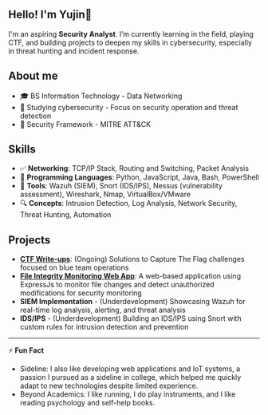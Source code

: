 ## Hello! I'm Yujin👋

I'm an aspiring **Security Analyst**. I’m currently learning in the field, playing CTF, and building projects to deepen my skills in cybersecurity, especially in threat hunting and incident response.

## About me
* 🎓 BS Information Technology - Data Networking
* 🌱 Studying cybersecurity - Focus on security operation and threat detection
* 👾 Security Framework - MITRE ATT&CK

## Skills
- ✅ **Networking**: TCP/IP Stack, Routing and Switching, Packet Analysis
- 🧠 **Programming Languages**: Python, JavaScript, Java, Bash, PowerShell
- 🎯 **Tools**: Wazuh (SIEM), Snort (IDS/IPS), Nessus (vulnerability assessment), Wireshark, Nmap, VirtualBox/VMware
- 🔍 **Concepts**: Intrusion Detection, Log Analysis, Network Security, Threat Hunting, Automation

## Projects
- **[CTF Write-ups](https://medium.com/@barete.mart)**: (Ongoing) Solutions to Capture The Flag challenges focused on blue team operations
- **[File Integrity Monitoring Web App](https://fim-web-based-production.up.railway.app/)**: A web-based application using ExpressJs to monitor file changes and detect unauthorized modifications for security monitoring
- **SIEM Implementation** - (Underdevelopment) Showcasing Wazuh for real-time log analysis, alerting, and threat analysis
- **IDS/IPS** - (Underdevelopment) Building an IDS/IPS using Snort with custom rules for intrusion detection and prevention
---

⚡ **Fun Fact**
* Sideline: I also like developing web applications and IoT systems, a passion I pursued as a sideline in college, which helped me quickly adapt to new technologies despite limited experience.
* Beyond Academics: I like running, I do play instruments, and I like reading psychology and self-help books.
<!--
**yujin-xin/yujin-xin** is a ✨ _special_ ✨ repository because its `README.md` (this file) appears on your GitHub profile.

Here are some ideas to get you started:

- 🔭 I’m currently working on ...
- 🌱 I’m currently learning ...
- 👯 I’m looking to collaborate on ...
- 🤔 I’m looking for help with ...
- 💬 Ask me about ...
- 📫 How to reach me: ...
- 😄 Pronouns: ...
- ⚡ Fun fact: ...
-->
